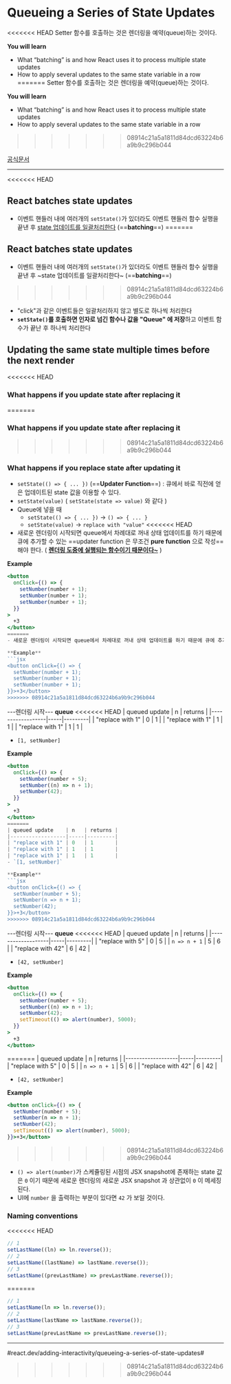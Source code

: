 # Queueing a Series of State Updates

<<<<<<< HEAD
Setter 함수를 호출하는 것은 렌더링을 예약(queue)하는 것이다.

**You will learn**

- What “batching” is and how React uses it to process multiple state updates
- How to apply several updates to the same state variable in a row
=======
Setter 함수를 호출하는 것은 렌더링을 예약(queue)하는 것이다. 

**You will learn**
* What “batching” is and how React uses it to process multiple state updates
* How to apply several updates to the same state variable in a row
>>>>>>> 08914c21a5a1811d84dcd63224b6a9b9c296b044

[공식문서](https://react.dev/learn/queueing-a-series-of-state-updates)

---
<<<<<<< HEAD

## React batches state updates

- 이벤트 핸들러 내에 여러개의 `setState()`가 있더라도 이벤트 핸들러 함수 실행을 끝낸 후 <u>state 업데이트를 일괄처리한다</u> (==**batching**==)
=======
## React batches state updates
- 이벤트 핸들러 내에 여러개의 `setState()`가 있더라도 이벤트 핸들러 함수 실행을 끝낸 후 ~state 업데이트를 일괄처리한다~ (==**batching**==)
>>>>>>> 08914c21a5a1811d84dcd63224b6a9b9c296b044
- "click"과 같은 이벤트들은 일괄처리하지 않고 별도로 하나씩 처리한다
- **`setState()`를 호출하면 인자로 넘긴 함수나 값을 "Queue" 에 저장**하고 이벤트 함수가 끝난 후 하나씩 처리한다

## Updating the same state multiple times before the next render
<<<<<<< HEAD

### What happens if you update state after replacing it

=======
### What happens if you update state after replacing it
>>>>>>> 08914c21a5a1811d84dcd63224b6a9b9c296b044
### What happens if you replace state after updating it

- `setState(() => { ... })` (==**Updater Function**==) : 큐에서 바로 직전에 얻은 업데이트된 state 값을 이용할 수 있다.
- `setState(value)` ( `setState(state => value)` 와 같다 )
- Queue에 넣을 때
  - `setState(() => { ... })` -> `() => { ... }`
  - `setState(value)` -> `replace with "value"`
<<<<<<< HEAD
- 새로운 렌더링이 시작되면 queue에서 차례대로 꺼내 상태 업데이트를 하기 때문에 큐에 추가할 수 있는 ==updater function 은 무조건 **pure function** 으로 작성==해야 한다. ( **<u>렌더링 도중에 실행되는 함수이기 때문이다~</u>** )

**Example**

```jsx
<button
  onClick={() => {
    setNumber(number + 1);
    setNumber(number + 1);
    setNumber(number + 1);
  }}
>
  +3
</button>
=======
- 새로운 렌더링이 시작되면 queue에서 차례대로 꺼내 상태 업데이트를 하기 때문에 큐에 추가할 수 있는 ==updater function 은 무조건 **pure function** 으로 작성==해야 한다. ( **~렌더링 도중에 실행되는 함수이기 때문이다~** )

**Example**
```jsx
<button onClick={() => {
  setNumber(number + 1);
  setNumber(number + 1);
  setNumber(number + 1);
}}>+3</button>
>>>>>>> 08914c21a5a1811d84dcd63224b6a9b9c296b044
```

\-\-\-렌더링 시작\-\-\-
**queue**
<<<<<<< HEAD
| queued update | n | returns |
|------------------|-----|---------|
| "replace with 1" | 0 | 1 |
| "replace with 1" | 1 | 1 |
| "replace with 1" | 1 | 1 |

- `[1, setNumber]`

**Example**

```jsx
<button
  onClick={() => {
    setNumber(number + 5);
    setNumber((n) => n + 1);
    setNumber(42);
  }}
>
  +3
</button>
=======
| queued update    | n   | returns |
|------------------|-----|---------|
| "replace with 1" | 0   | 1       |
| "replace with 1" | 1   | 1       |
| "replace with 1" | 1   | 1       |
- `[1, setNumber]`

**Example**
```jsx
<button onClick={() => {
  setNumber(number + 5);
  setNumber(n => n + 1);
  setNumber(42);
}}>+3</button>
>>>>>>> 08914c21a5a1811d84dcd63224b6a9b9c296b044
```

\-\-\-렌더링 시작\-\-\-
**queue**
<<<<<<< HEAD
| queued update | n | returns |
|-------------------|-----|---------|
| "replace with 5" | 0 | 5 |
| `n => n + 1` | 5 | 6 |
| "replace with 42" | 6 | 42 |

- `[42, setNumber]`

**Example**

```jsx
<button
  onClick={() => {
    setNumber(number + 5);
    setNumber((n) => n + 1);
    setNumber(42);
    setTimeout(() => alert(number), 5000);
  }}
>
  +3
</button>
```

=======
| queued update     | n   | returns |
|-------------------|-----|---------|
| "replace with 5"  | 0   | 5       |
| `n => n + 1`      | 5   | 6       |
| "replace with 42" | 6   | 42      |
- `[42, setNumber]`

**Example**
```jsx
<button onClick={() => {
  setNumber(number + 5);
  setNumber(n => n + 1);
  setNumber(42);
  setTimeout(() => alert(number), 5000);
}}>+3</button>
```
>>>>>>> 08914c21a5a1811d84dcd63224b6a9b9c296b044
- `() => alert(number)`가 스케쥴링된 시점의 JSX snapshot에 존재하는 state 값은 `0` 이기 때문에 새로운 렌더링의 새로운 JSX snapshot 과 상관없이 `0` 이 메세징 된다.
- UI에 `number` 을 출력하는 부분이 있다면 `42` 가 보일 것이다.

### Naming conventions
<<<<<<< HEAD

```jsx
// 1
setLastName((ln) => ln.reverse());
// 2
setLastName((lastName) => lastName.reverse());
// 3
setLastName((prevLastName) => prevLastName.reverse());
```
=======
```jsx
// 1
setLastName(ln => ln.reverse());
// 2
setLastName(lastName => lastName.reverse());
// 3
setLastName(prevLastName => prevLastName.reverse());
```
---
#react.dev/adding-interactivity/queueing-a-series-of-state-updates#
>>>>>>> 08914c21a5a1811d84dcd63224b6a9b9c296b044
